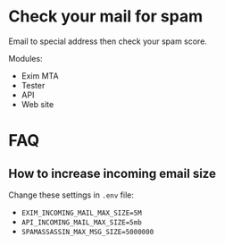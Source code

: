 # Check your mail for spam

Email to special address then check your spam score.

Modules:

* Exim MTA
* Tester
* API
* Web site

# FAQ

## How to increase incoming email size

Change these settings in `.env` file:

* `EXIM_INCOMING_MAIL_MAX_SIZE=5M`
* `API_INCOMING_MAIL_MAX_SIZE=5mb`
* `SPAMASSASSIN_MAX_MSG_SIZE=5000000`
